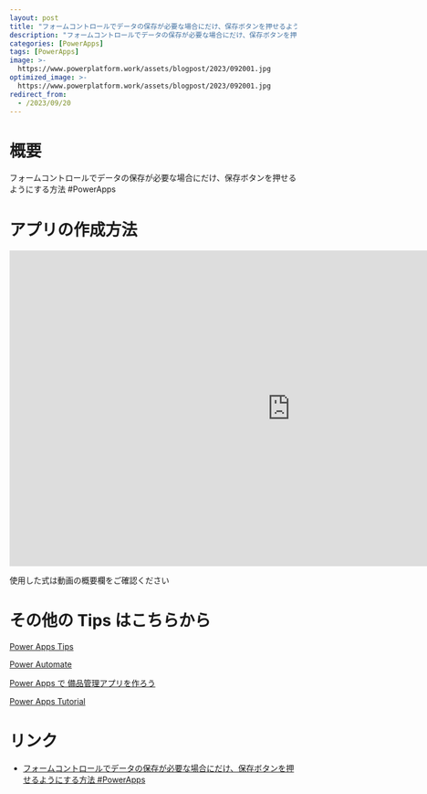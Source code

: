 ```yaml
---
layout: post
title: "フォームコントロールでデータの保存が必要な場合にだけ、保存ボタンを押せるようにする方法 #PowerApps"
description: "フォームコントロールでデータの保存が必要な場合にだけ、保存ボタンを押せるようにする方法 #PowerAppsを動画で分かりやすく解説"
categories: [PowerApps]
tags: [PowerApps]
image: >-
  https://www.powerplatform.work/assets/blogpost/2023/092001.jpg
optimized_image: >-
  https://www.powerplatform.work/assets/blogpost/2023/092001.jpg
redirect_from:
  - /2023/09/20
---
```



#  概要

フォームコントロールでデータの保存が必要な場合にだけ、保存ボタンを押せるようにする方法 #PowerApps


# アプリの作成方法

<iframe width="983" height="553" src="https://www.youtube.com/embed/BM03-wnd6PU" title="YouTube video player" frameborder="0" allow="accelerometer; autoplay; clipboard-write; encrypted-media; gyroscope; picture-in-picture" allowfullscreen></iframe>


使用した式は動画の概要欄をご確認ください


# その他の Tips はこちらから

[Power Apps Tips](https://www.youtube.com/watch?v=VrAQf3JQ7yM&list=PLVhFi1fb3DqakSLVMn22DDcySXh9jtzi- )


[Power Automate](https://www.youtube.com/watch?v=-YnJYT0ASEM&list=PLVhFi1fb3Dqbzic6GieqnLFgD3aTj-eHA)


[Power Apps で 備品管理アプリを作ろう](https://www.youtube.com/playlist?list=PLVhFi1fb3DqZM3HKb8Hea6XEL96990Fyn)


[Power Apps Tutorial](https://www.youtube.com/playlist?list=PLVhFi1fb3DqalxpL974VvAJvV4iWoSbe_)


# リンク


- [フォームコントロールでデータの保存が必要な場合にだけ、保存ボタンを押せるようにする方法 #PowerApps](https://www.youtube.com/watch?v=BM03-wnd6PU)

